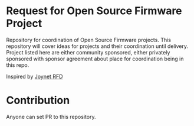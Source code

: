 # Request for Open Source Firmware Project

Repository for coordination of Open Source Firmware projects. This repository
will cover ideas for projects and their coordination until delivery. Project
listed here are either community sponsored, either privately sponsored with
sponsor agreement about place for coordination being in this repo.

Inspired by [Joynet RFD](https://github.com/joyent/rfd)

# Contribution

Anyone can set PR to this repository.


